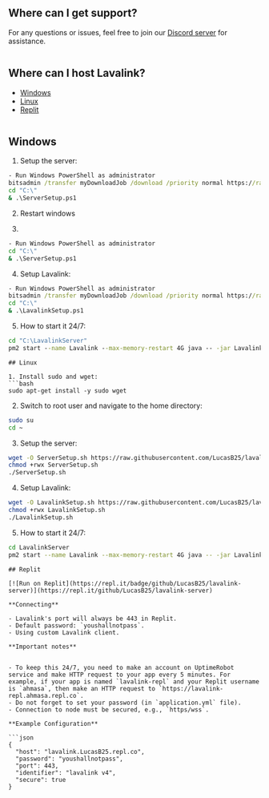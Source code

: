 ## Where can I get support?

For any questions or issues, feel free to join our [Discord server](https://discord.gg/5shqv9Kygv) for assistance.

```

```
## Where can I host Lavalink?

- [Windows](https://github.com/LucasB25/lavalink-server?tab=readme-ov-file#windows)
- [Linux](https://github.com/LucasB25/lavalink-server?tab=readme-ov-file#linux)
- [Replit](https://github.com/LucasB25/lavalink-server?tab=readme-ov-file#replit)

```

```
## Windows 

1. Setup the server:
```cmd
- Run Windows PowerShell as administrator
bitsadmin /transfer myDownloadJob /download /priority normal https://raw.githubusercontent.com/LucasB25/lavalink-server/main/LavalinkWindows/ServerSetup.ps1 C:\ServerSetup.ps1
cd "C:\"
& .\ServerSetup.ps1
```

2. Restart windows

3.
```cmd
- Run Windows PowerShell as administrator
cd "C:\"
& .\ServerSetup.ps1
```

4. Setup Lavalink:
```cmd
- Run Windows PowerShell as administrator
bitsadmin /transfer myDownloadJob /download /priority normal https://raw.githubusercontent.com/LucasB25/lavalink-server/main/LavalinkWindows/LavalinkSetup.ps1 C:\LavalinkSetup.ps1
cd "C:\"
& .\LavalinkSetup.ps1
```

5. How to start it 24/7:
```cmd
cd "C:\LavalinkServer"
pm2 start --name Lavalink --max-memory-restart 4G java -- -jar Lavalink.jar
```

```
## Linux

1. Install sudo and wget:
```bash
sudo apt-get install -y sudo wget 
```

2. Switch to root user and navigate to the home directory:
```bash
sudo su
cd ~
```

3. Setup the server:
```bash
wget -O ServerSetup.sh https://raw.githubusercontent.com/LucasB25/lavalink-server/main/LavalinkLinux/ServerSetup.sh
chmod +rwx ServerSetup.sh
./ServerSetup.sh
```

4. Setup Lavalink:
```bash
wget -O LavalinkSetup.sh https://raw.githubusercontent.com/LucasB25/lavalink-server/main/LavalinkLinux/LavalinkSetup.sh
chmod +rwx LavalinkSetup.sh
./LavalinkSetup.sh
```

5. How to start it 24/7:
```bash
cd LavalinkServer
pm2 start --name Lavalink --max-memory-restart 4G java -- -jar Lavalink.jar
```

```
## Replit

[![Run on Replit](https://repl.it/badge/github/LucasB25/lavalink-server)](https://repl.it/github/LucasB25/lavalink-server)

**Connecting**

- Lavalink's port will always be 443 in Replit.
- Default password: `youshallnotpass`.
- Using custom Lavalink client.

**Important notes**


- To keep this 24/7, you need to make an account on UptimeRobot service and make HTTP request to your app every 5 minutes. For example, if your app is named `lavalink-repl` and your Replit username is `ahmasa`, then make an HTTP request to `https://lavalink-repl.ahmasa.repl.co`.
- Do not forget to set your password (in `application.yml` file).
- Connection to node must be secured, e.g., `https/wss`.

**Example Configuration**

```json
{
  "host": "lavalink.LucasB25.repl.co",
  "password": "youshallnotpass",
  "port": 443,
  "identifier": "lavalink v4",     
  "secure": true
}
